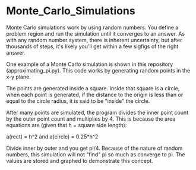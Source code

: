 # Monte_Carlo_Simulations

Monte Carlo simulations work by using random numbers. You define a problem region and run the simulation until it converges to an answer. As with any random number system, there is inherent uncertainty, but after thousands of steps, it's likely you'll get within a few sigfigs of the right answer.

One example of a Monte Carlo simulation is shown in this repository (approximating_pi.py). This code works by generating random points in the x-y plane.

The points are generated inside a square. Inside that square is a circle, when each point is generated, if the distance to the origin is less than or equal to the circle radius, it is said to be "inside" the circle.

After many points are simulated, the program divides the inner point count by the outer point count and multiplies by 4. This is because the area equations are (given that h = square side length):

a(rect) = h^2 and a(circle) = 0.25\*h^2

Divide inner by outer and you get pi/4. Because of the nature of random numbers, this simulation will not "find" pi so much as converge to pi. The values are stored and graphed to demonstrate this concept.
